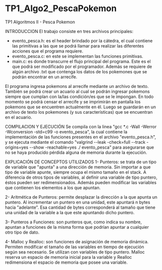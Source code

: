 # TP1_Algo2_PescaPokemon
TP1 Algoritmos II - Pesca Pokemon

INTRODUCCION
El trabajo consiste en tres archivos principales:
- evento_pesca.h: es el header brindado por la cátedra, el cual contiene las primitivas a las que se podrá llamar para realizar las diferentes acciones que el programa requiere.
- evento_pesca.c: en este se implementan las funciones primitivas.
- main.c: es donde transcurre el flujo principal del programa. Este es el que podrá ser modificado por el programador.
Además se requiere de algún archivo .txt que contenga los datos de los pokemones que se podrán encontrar en un arrecife.

El programa ingresa pokemons al arrecife mediante un archivo de texto. También se podrá crear un acuario al cual se podrán ingresar pokemons siempre que cumplan con la/las condición/es que se le impongan. En todo momento se podrá censar el arrecife y se imprimirán en pantalla los pokemons que se encuentren actualmente en él.
Luego se guardarán en un archivo de texto los pokemones (y sus características) que se encuentran en el acuario. 


COMPILACION Y EJECUCIÓN
Se compila con la linea "gcc *.c -Wall -Werror -Wconversion -std=c99 -o evento_pesca", la cual contiene la implementación de las funciones presentes en el archivo "evento_pesca.h", y se ejecuta mediante el comando "valgrind --leak -check=full --track -origins=yes --show -reachable=yes ./ evento_pesca" para asegurarse que no se haya producido pérdida alguna de memoria durante la ejecución.


EXPLICACIÓN DE CONCEPTOS UTILIZADOS
1- Punteros: se trata de un tipo de variable que "apunta" a una dirección de memoria. Sin importar a que tipo de variable apunte, siempre ocupa el mismo tamaño en el stack. A diferencia de otros tipos de variables, al definir una variable de tipo puntero, éstos pueden ser redimensionados. Además pueden modificar las variables que contienen los elementos a los que apuntan.

2- Aritmética de Punteros: permite desplazar la dirección a la que apunta un puntero. Al incrementar un puntero en una unidad, este apuntará n bytes hacia "adelante". Esa cantidad de bytes corresponderá al tamaño que tiene una unidad de la variable a la que este apuntando dicho puntero.

3- Punteros a Funciones: son punteros que, como indica su nombre, apuntan a funciones de la misma forma que podrían apuntar a cualquier otro tipo de dato.

4- Malloc y Realloc: son funciones de asignación de memoria dinámica. Permiten modificar el tamaño de las variables en tiempo de ejecución según sea necesario. Se utilizan con variables de tipo puntero. Malloc reserva un espacio de memoria inicial para la variable y Realloc redimensiona el espacio de memoria que posee una variable.
